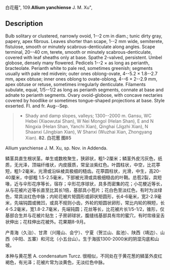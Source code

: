 白花薤",
109.**Allium yanchiense** J. M. Xu",

## Description
Bulb solitary or clustered, narrowly ovoid, 1--2 cm in diam.; tunic dirty gray, papery, apex fibrous. Leaves shorter than scape, 1--2 mm wide, semiterete, fistulose, smooth or minutely scabrous-denticulate along angles. Scape terminal, 20--40 cm, terete, smooth or minutely scabrous-denticulate, covered with leaf sheaths only at base. Spathe 2-valved, persistent. Umbel globose, densely many flowered. Pedicels 1--2 × as long as perianth, bracteolate. Perianth white to pale red, sometimes greenish; segments usually with pale red midvein; outer ones oblong-ovate, 4--5.2 × 1.8--2.7 mm, apex obtuse; inner ones oblong to ovate-oblong, 4--6 × 2--2.9 mm, apex obtuse or retuse, sometimes irregularly denticulate. Filaments subulate, equal, 1/5--1/2 as long as perianth segments, connate at base and adnate to perianth segments. Ovary ovoid-globose, with concave nectaries covered by hoodlike or sometimes tongue-shaped projections at base. Style exserted. Fl. and fr. Aug--Sep.

> * Shady and damp slopes, valleys; 1300--2000 m. Gansu, WC Hebei (Xiaowutai Shan), W Nei Mongol (Helan Shan), E and N Ningxia (Helan Shan, Yanchi Xian), Qinghai (Jigzhi Xian), N Shaanxi (Jingbian Xian), W Shanxi (Wuzhai Xian, Zhongyang Xian).
**82. 白花葱 图85**

Allium yanchiense J. M. Xu, sp. Nov. in Addenda.

鳞茎具直生根状茎。单生或数枚聚生，狭卵状，粗1-2厘米；鳞茎外皮污灰色，纸质，无光泽，顶端纤维状，内皮膜质，常呈淡紫红色。叶圆柱状，中空，比花葶短，粗1-2毫米，光滑或沿纵棱具极细的糙齿。花葶圆柱状，光滑，中生，高20-40厘米，中部粗 1.5-2.5毫米，下部被光滑或具极细糙齿的叶鞘。总苞2裂，具短喙，近与伞形花序等长，宿存；伞形花序球状，具多而密集的花；小花梗近等长，从与花被片近等长直至比其长1倍，基部具小苞片；花白色至淡红色，有时为淡绿色，常具淡红色中脉；内轮花被片矩圆形或卵状矩圆形，长4-6毫米，宽2-2.9毫米，先端钝圆或微凹，或具不规则小齿，外轮的矩圆状卵形，常比内轮的稍短，长4-5.2毫米，宽1.8-2.7毫米，先端钝圆；花丝等长，比花被片长1/5-1/2，锥形，仅基部合生并与花被片贴生；子房卵球状，腹缝线基部具有帘的蜜穴，有时帘缘呈舌状伸出；花柱伸出花被外。花果期8-9月。

产青海（久治）、甘肃（兴隆山、会宁）、宁夏（贺兰山、盐池）、陕西（靖边）、山西（中阳、五寨）和河北（小五台山）。生于海拔1300-2000米的阴湿沟底和山坡。

本种与黄花葱 A. condensatum Turcz. 很相似，不同处在于黄花葱的鳞茎外皮红褐色，有光泽；花被片常为淡黄色，无淡红色中脉。
